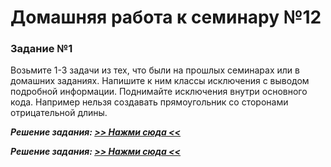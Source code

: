 # Домашняя работа к семинару №12

### Задание №1

Возьмите 1-3 задачи из тех, что были на прошлых семинарах или в домашних заданиях. 
Напишите к ним классы исключения с выводом подробной информации. Поднимайте исключения внутри основного кода. 
Например нельзя создавать прямоугольник со сторонами отрицательной длины.

***Решение задания: [>> Нажми сюда <<](task_1.py)***

***Решение задания: [>> Нажми сюда <<](task_1_1.py)***

